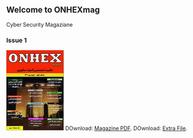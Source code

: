 ## Welcome to ONHEXmag

Cyber Security Magaziane

### Issue 1
![images](https://github.com/onhexmag/onhexmag.github.io/blob/main/images/t_screen1.jpg)
DOwnload: [Magazine PDF](https://drive.google.com/file/d/1Hu1BNyMIV5JcSSuLkqvIx6GLj9MfhF6w/view).
DOwnload: [Extra File](https://drive.google.com/file/d/128Ct8xj7U2EC-b-uupvOC9PL2AX7VR-w/view).


